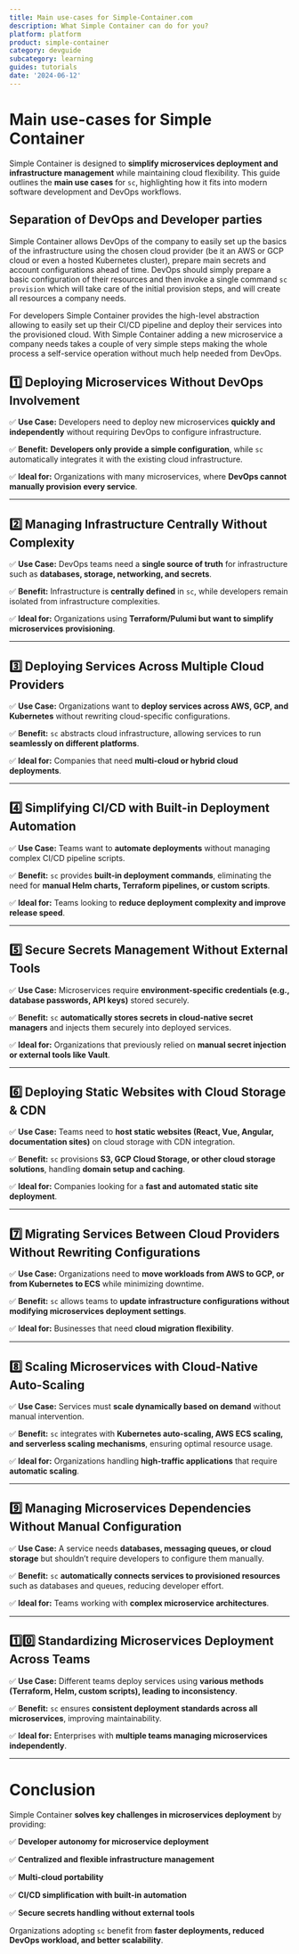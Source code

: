 ```yaml
---
title: Main use-cases for Simple-Container.com
description: What Simple Container can do for you?
platform: platform
product: simple-container
category: devguide
subcategory: learning
guides: tutorials
date: '2024-06-12'
---
```


# **Main use-cases for Simple Container**

Simple Container is designed to **simplify microservices deployment and infrastructure management** while maintaining cloud flexibility.
This guide outlines the **main use cases** for `sc`, highlighting how it fits into modern software development and DevOps workflows.

## Separation of DevOps and Developer parties

Simple Container allows DevOps of the company to easily set up the basics of the infrastructure using the chosen
cloud provider (be it an AWS or GCP cloud or even a hosted Kubernetes cluster), prepare main secrets and account
configurations ahead of time.
DevOps should simply prepare a basic configuration of their resources and then invoke a single command `sc provision`
which will take care of the initial provision steps, and will create all resources a company needs.

For developers Simple Container provides the high-level abstraction allowing to easily set up their CI/CD pipeline and
deploy their services into the provisioned cloud. With Simple Container adding a new microservice a company needs takes
a couple of very simple steps making the whole process a self-service operation without much help needed from DevOps.


## **1️⃣ Deploying Microservices Without DevOps Involvement**

✅ **Use Case:** Developers need to deploy new microservices **quickly and independently** without requiring DevOps to configure infrastructure.

✅ **Benefit:** **Developers only provide a simple configuration**, while `sc` automatically integrates it with the existing cloud infrastructure.

✅ **Ideal for:** Organizations with many microservices, where **DevOps cannot manually provision every service**.

---

## **2️⃣ Managing Infrastructure Centrally Without Complexity**

✅ **Use Case:** DevOps teams need a **single source of truth** for infrastructure such as **databases, storage, networking, and secrets**.

✅ **Benefit:** Infrastructure is **centrally defined** in `sc`, while developers remain isolated from infrastructure complexities.

✅ **Ideal for:** Organizations using **Terraform/Pulumi but want to simplify microservices provisioning**.

---

## **3️⃣ Deploying Services Across Multiple Cloud Providers**

✅ **Use Case:** Organizations want to **deploy services across AWS, GCP, and Kubernetes** without rewriting cloud-specific configurations.

✅ **Benefit:** `sc` abstracts cloud infrastructure, allowing services to run **seamlessly on different platforms**.

✅ **Ideal for:** Companies that need **multi-cloud or hybrid cloud deployments**.

---

## **4️⃣ Simplifying CI/CD with Built-in Deployment Automation**

✅ **Use Case:** Teams want to **automate deployments** without managing complex CI/CD pipeline scripts.

✅ **Benefit:** `sc` provides **built-in deployment commands**, eliminating the need for **manual Helm charts, Terraform pipelines, or custom scripts**.

✅ **Ideal for:** Teams looking to **reduce deployment complexity and improve release speed**.

---

## **5️⃣ Secure Secrets Management Without External Tools**

✅ **Use Case:** Microservices require **environment-specific credentials (e.g., database passwords, API keys)** stored securely.

✅ **Benefit:** `sc` **automatically stores secrets in cloud-native secret managers** and injects them securely into deployed services.

✅ **Ideal for:** Organizations that previously relied on **manual secret injection or external tools like Vault**.

---

## **6️⃣ Deploying Static Websites with Cloud Storage & CDN**

✅ **Use Case:** Teams need to **host static websites (React, Vue, Angular, documentation sites)** on cloud storage with CDN integration.

✅ **Benefit:** `sc` provisions **S3, GCP Cloud Storage, or other cloud storage solutions**, handling **domain setup and caching**.

✅ **Ideal for:** Companies looking for a **fast and automated static site deployment**.

---

## **7️⃣ Migrating Services Between Cloud Providers Without Rewriting Configurations**

✅ **Use Case:** Organizations need to **move workloads from AWS to GCP, or from Kubernetes to ECS** while minimizing downtime.

✅ **Benefit:** `sc` allows teams to **update infrastructure configurations without modifying microservices deployment settings**.

✅ **Ideal for:** Businesses that need **cloud migration flexibility**.

---

## **8️⃣ Scaling Microservices with Cloud-Native Auto-Scaling**

✅ **Use Case:** Services must **scale dynamically based on demand** without manual intervention.

✅ **Benefit:** `sc` integrates with **Kubernetes auto-scaling, AWS ECS scaling, and serverless scaling mechanisms**, ensuring optimal resource usage.

✅ **Ideal for:** Organizations handling **high-traffic applications** that require **automatic scaling**.

---

## **9️⃣ Managing Microservices Dependencies Without Manual Configuration**

✅ **Use Case:** A service needs **databases, messaging queues, or cloud storage** but shouldn’t require developers to configure them manually.

✅ **Benefit:** `sc` **automatically connects services to provisioned resources** such as databases and queues, reducing developer effort.

✅ **Ideal for:** Teams working with **complex microservice architectures**.

---

## **1️⃣0️⃣ Standardizing Microservices Deployment Across Teams**

✅ **Use Case:** Different teams deploy services using **various methods (Terraform, Helm, custom scripts), leading to inconsistency**.

✅ **Benefit:** `sc` ensures **consistent deployment standards across all microservices**, improving maintainability.

✅ **Ideal for:** Enterprises with **multiple teams managing microservices independently**.

---

# **Conclusion**

Simple Container **solves key challenges in microservices deployment** by providing:

✅ **Developer autonomy for microservice deployment**

✅ **Centralized and flexible infrastructure management**

✅ **Multi-cloud portability**

✅ **CI/CD simplification with built-in automation**

✅ **Secure secrets handling without external tools**

Organizations adopting `sc` benefit from **faster deployments, reduced DevOps workload, and better scalability**.
